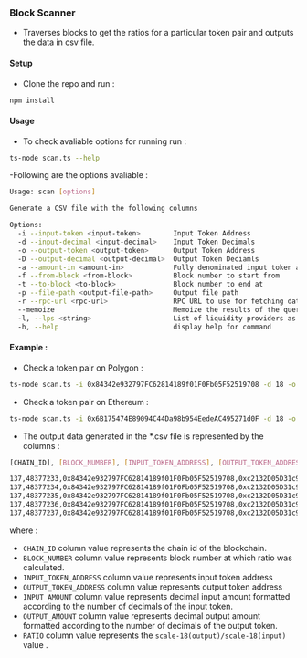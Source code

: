 ### Block Scanner
- Traverses blocks to get the ratios for a particular token pair and outputs the data in csv file. 

#### Setup 
- Clone the repo and run : 
```sh
npm install
``` 
#### Usage 
- To check avaliable options for running run : 
```sh
ts-node scan.ts --help 
``` 
-Following are the options avaliable : 
```sh
Usage: scan [options]

Generate a CSV file with the following columns

Options:
  -i --input-token <input-token>        Input Token Address
  -d --input-decimal <input-decimal>    Input Token Decimals
  -o --output-token <output-token>      Output Token Address
  -D --output-decimal <output-decimal>  Output Token Deciamls
  -a --amount-in <amount-in>            Fully denominated input token amount. Eg: For 1 USDT having 6 decimals, this will be 1000000
  -f --from-block <from-block>          Block number to start from
  -t --to-block <to-block>              Block number to end at
  -p --file-path <output-file-path>     Output file path
  -r --rpc-url <rpc-url>                RPC URL to use for fetching data.
  --memoize                             Memoize the results of the query.
  -l, --lps <string>                    List of liquidity providers as one quoted string seperated by a comma for each. Example: 'SushiSwapV2,UniswapV3'
  -h, --help                            display help for command
```

#### Example : 
- Check a token pair on Polygon : 
```sh
ts-node scan.ts -i 0x84342e932797FC62814189f01F0Fb05F52519708 -d 18 -o 0xc2132D05D31c914a87C6611C10748AEb04B58e8F -D 6 -a 1000000000000000000 -f 48469533 -t 48469633 -p "./POLYGON_NHT_USDT.csv" -l "sushiswapv2,sushiswapv3,uniswapv2,uniswapv3,quickswap" -r https://polygon.llamarpc.com --memoize 
``` 
- Check a token pair on Ethereum : 
```sh
ts-node scan.ts -i 0x6B175474E89094C44Da98b954EedeAC495271d0F -d 18 -o 0x853d955aCEf822Db058eb8505911ED77F175b99e -D 18 -a 29921892000000000000000 -f 18303469 -t 18304469 -p "./ETEHREUM_DAI_FRAX.csv" -l "uniswapv2,uniswapv3" -r https://1rpc.io/eth --memoize 
``` 
- The output data generated in the *.csv file is represented by the columns : 
```sh
[CHAIN_ID], [BLOCK_NUMBER], [INPUT_TOKEN_ADDRESS], [OUTPUT_TOKEN_ADDRESS], [INPUT_AMOUNT], [OUTPUT_AMOUNT], [RATIO]

137,48377233,0x84342e932797FC62814189f01F0Fb05F52519708,0xc2132D05D31c914a87C6611C10748AEb04B58e8F,1.0,0.000000000000000254,0.000254
137,48377234,0x84342e932797FC62814189f01F0Fb05F52519708,0xc2132D05D31c914a87C6611C10748AEb04B58e8F,1.0,0.000000000000000254,0.000254
137,48377235,0x84342e932797FC62814189f01F0Fb05F52519708,0xc2132D05D31c914a87C6611C10748AEb04B58e8F,1.0,0.000000000000000254,0.000254
137,48377236,0x84342e932797FC62814189f01F0Fb05F52519708,0xc2132D05D31c914a87C6611C10748AEb04B58e8F,1.0,0.000000000000000254,0.000254
137,48377237,0x84342e932797FC62814189f01F0Fb05F52519708,0xc2132D05D31c914a87C6611C10748AEb04B58e8F,1.0,0.000000000000000254,0.000254
``` 
where :  
- `CHAIN_ID` column value represents the chain id of the blockchain.
- `BLOCK_NUMBER` column value represents block number at which ratio was calculated.
- `INPUT_TOKEN_ADDRESS` column value represents input token address
- `OUTPUT_TOKEN_ADDRESS` column value represents output token address
- `INPUT_AMOUNT` column value represents decimal input amount formatted according to the number of decimals of the input token.
- `OUTPUT_AMOUNT` column value represents decimal output amount formatted according to the number of decimals of the output token.
- `RATIO` column value represents the `scale-18(output)/scale-18(input)` value .


